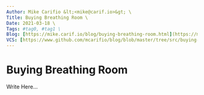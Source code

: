 ```yaml
---
Author: Mike Carifio &lt;<mike@carif.io>&gt; \
Title: Buying Breathing Room \
Date: 2021-03-18 \
Tags: #tag0, #tag1 \ 
Blog: [https://mike.carif.io/blog/buying-breathing-room.html](https://mike.carif.io/blog/buying-breathing-room.html) \
VCS: [https://www.github.com/mcarifio/blog/blob/master/tree/src/buying-breathing-room.md](https://www.github.com/mcarifio/blog/blob/master/src/buying-breathing-room.md)
---
```


# Buying Breathing Room

Write Here...

<!-- @publish: git commit -am "Buying Breathing Room" && git push -->
